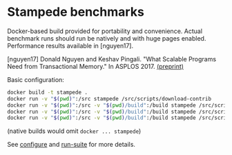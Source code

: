 # Stampede benchmarks

Docker-based build provided for portability and convenience. Actual benchmark
runs should run be natively and with huge pages enabled. Performance results
available in [nguyen17].

[nguyen17] Donald Nguyen and Keshav Pingali. "What Scalable Programs Need from
Transactional Memory." In ASPLOS 2017.
[(preprint)](https://github.com/ddn0/stampede/blob/master/docs/nguyen17.pdf)

Basic configuration:

```bash
docker build -t stampede .
docker run -v "$(pwd)":/src stampede /src/scripts/download-contrib
docker run -v "$(pwd)":/src -v "$(pwd)/build":/build stampede /src/scripts/configure
docker run -v "$(pwd)":/src -v "$(pwd)/build":/build stampede /src/scripts/build
docker run -v "$(pwd)":/src -v "$(pwd)/build":/build stampede /src/scripts/run-suite --input-size=small
```

(native builds would omit `docker ... stampede`)

See [configure](https://github.com/ddn0/stampede/blob/master/scripts/configure) 
and [run-suite](https://github.com/ddn0/stampede/blob/master/scripts/run-suite)
for more details.
